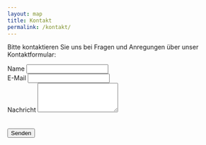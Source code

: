 ```yaml
---
layout: map
title: Kontakt
permalink: /kontakt/
---
```


Bitte kontaktieren Sie uns bei Fragen und Anregungen über unser Kontaktformular:

<form class="" action="http://formspree.io/info@fairtradetown.berlin" method="post">
  <div class="form-group">
    <label>Name</label>
    <input type="text" class="form-control">
  </div>
  <div class="form-group"> 
    <label>E-Mail</label>  
    <input type="email" class="form-control" name="_replyto"  />
  </div>
  <div class="form-group">
    <label>Nachricht</label>
    <textarea  class="form-control" rows="4"></textarea> 
  </div>
    <input type="hidden" name="_next" value="http://www.fairtradetown.berlin" /><br />
    <input type="hidden" name="_subject" value="Neuer Eintrag Fairer Einkaufsführer" /><br />
    <button type="submit" value="Absenden" class="btn btn-default btn-lg center-block">Senden</button>
</form>
